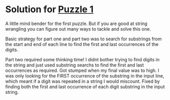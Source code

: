 # Solution for [Puzzle 1](https://adventofcode.com/2023/day/1)

A little mind bender for the first puzzle. But if you are good at string wrangling you can figure out many ways to tackle and solve this one.

Basic strategy for part one and part two was to search for substrings from the start and end of each line to find the first and last occurrences of the digits.

Part two required some thinking time! I didnt bother trying to find digits in the string and just used substring searchs to find the first and last occurrences as required. Got stumped when my final value was to high. I was only looking for the FIRST occurrence of the substring in the input line, which meant if a digit was repeated in a string I would miscount. Fixed by finding both the first and last occurrence of each digit substring in the input string.